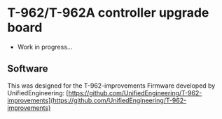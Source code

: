 # T-962/T-962A controller upgrade board #

- Work in progress...

## Software ##
This was designed for the T-962-improvements Firmware developed by UnifiedEngineering: [https://github.com/UnifiedEngineering/T-962-improvements](https://github.com/UnifiedEngineering/T-962-improvements)